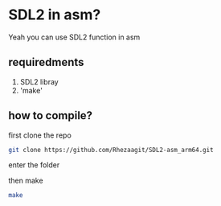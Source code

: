 # SDL2 in asm?

Yeah you can use SDL2 function in asm

## requiredments

1. SDL2 libray
2. 'make'

## how to compile?

first clone the repo
```bash
git clone https://github.com/Rhezaagit/SDL2-asm_arm64.git
```

enter the folder

then make
```bash
make
```
